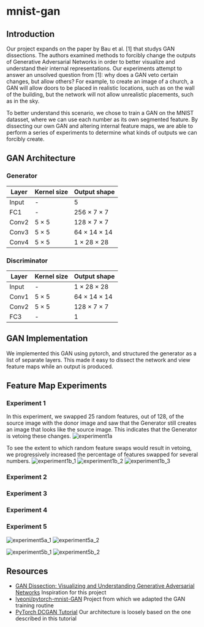 # mnist-gan

## Introduction

Our project expands on the paper by Bau et al. [1] that studys GAN dissections. The authors examined methods to forcibly change the outputs of Generative Adversarial Networks in order to better visualize and understand their internal representations. Our experiments attempt to answer an unsolved question from [1]: why does a GAN veto certain changes, but allow others? For example, to create an image of a church, a GAN will allow doors to be placed in realistic locations, such as on the wall of the building, but the network will not allow unrealistic placements, such as in the sky. 

To better understand this scenario, we chose to train a GAN on the MNIST datasset, where we can use each number as its own segmented feature. By dissecting our own GAN and altering internal feature maps, we are able to perform a series of experiments to determine what kinds of outputs we can forcibly create.

## GAN Architecture

### Generator

| Layer | Kernel size | Output shape |
| --- | --- | --- |
| Input | - | 5 |
| FC1 | - | 256 &times; 7 &times; 7 |
| Conv2 | 5 &times; 5 | 128 &times; 7 &times; 7 |
| Conv3 | 5 &times; 5 | 64 &times; 14 &times; 14 |
| Conv4 | 5 &times; 5 | 1 &times; 28 &times; 28 |

### Discriminator

| Layer | Kernel size | Output shape |
| --- | --- | --- |
| Input | - | 1 &times; 28 &times; 28 |
| Conv1 | 5 &times; 5 | 64 &times; 14 &times; 14 |
| Conv2 | 5 &times; 5 | 128 &times; 7 &times; 7 |
| FC3 | - | 1 |

## GAN Implementation

We implemented this GAN using pytorch, and structured the generator as a list of separate layers. This made it easy to dissect the network and view feature maps while an output is produced.

## Feature Map Experiments

### Experiment 1

In this experiment, we swapped 25 random features, out of 128, of the source image with the donor image and saw that the Generator still creates an image that looks like the source image. This indicates that the Generator is vetoing these changes.
![experiment1a](https://github.com/binhanle/mnist-gan/blob/main/results/experiment1a.png?raw=true)

To see the extent to which random feature swaps would result in vetoing, we progressively increased the percentage of features swapped for several numbers.
![experiment1b_1](https://github.com/binhanle/mnist-gan/blob/main/results/experiment1b_1.png?raw=true)
![experiment1b_2](https://github.com/binhanle/mnist-gan/blob/main/results/experiment1b_2.png?raw=true)
![experiment1b_3](https://github.com/binhanle/mnist-gan/blob/main/results/experiment1b_3.png?raw=true)

### Experiment 2

### Experiment 3

### Experiment 4

### Experiment 5
![experiment5a_1](https://github.com/binhanle/mnist-gan/blob/main/results/experiment5a_1.png?raw=true)
![experiment5a_2](https://github.com/binhanle/mnist-gan/blob/main/results/experiment5a_2.png?raw=true)

![experiment5b_1](https://github.com/binhanle/mnist-gan/blob/main/results/experiment5b_1.png?raw=true)
![experiment5b_2](https://github.com/binhanle/mnist-gan/blob/main/results/experiment5b_2.png?raw=true)

## Resources
- [GAN Dissection: Visualizing and Understanding Generative Adversarial Networks](https://arxiv.org/abs/1811.10597) Inspiration for this project
- [lyeoni/pytorch-mnist-GAN](https://github.com/lyeoni/pytorch-mnist-GAN) Project from which we adapted the GAN training routine
- [PyTorch DCGAN Tutorial](https://pytorch.org/tutorials/beginner/dcgan_faces_tutorial.html) Our architecture is loosely based on the one described in this tutorial
